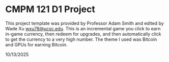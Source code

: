 # CMPM 121 D1 Project

This project template was provided by Professor Adam Smith and edited by Wade Xu <wxu78@ucsc.edu>. This is an incremental game you click to earn in-game currency, then redeem for upgrades, and then automatically click to get the currency to a very high number. The theme I used was Bitcoin and GPUs for earning Bitcoin.

10/13/2025
